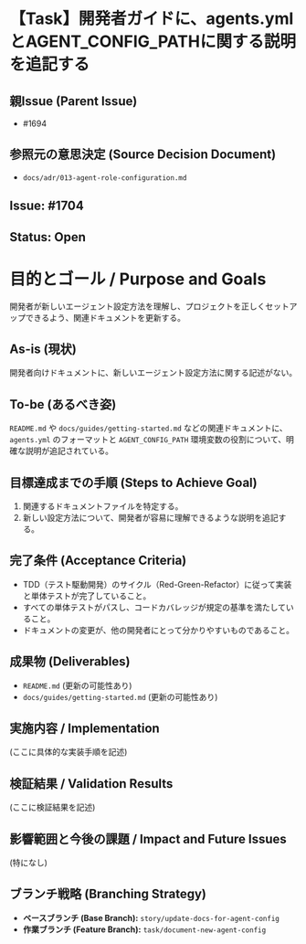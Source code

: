 # 【Task】開発者ガイドに、agents.ymlとAGENT_CONFIG_PATHに関する説明を追記する

## 親Issue (Parent Issue)
- #1694

## 参照元の意思決定 (Source Decision Document)
- `docs/adr/013-agent-role-configuration.md`

## Issue: #1704
## Status: Open

# 目的とゴール / Purpose and Goals
開発者が新しいエージェント設定方法を理解し、プロジェクトを正しくセットアップできるよう、関連ドキュメントを更新する。

## As-is (現状)
開発者向けドキュメントに、新しいエージェント設定方法に関する記述がない。

## To-be (あるべき姿)
`README.md` や `docs/guides/getting-started.md` などの関連ドキュメントに、`agents.yml` のフォーマットと `AGENT_CONFIG_PATH` 環境変数の役割について、明確な説明が追記されている。

## 目標達成までの手順 (Steps to Achieve Goal)
1. 関連するドキュメントファイルを特定する。
2. 新しい設定方法について、開発者が容易に理解できるような説明を追記する。

## 完了条件 (Acceptance Criteria)
- TDD（テスト駆動開発）のサイクル（Red-Green-Refactor）に従って実装と単体テストが完了していること。
- すべての単体テストがパスし、コードカバレッジが規定の基準を満たしていること。
- ドキュメントの変更が、他の開発者にとって分かりやすいものであること。

## 成果物 (Deliverables)
- `README.md` (更新の可能性あり)
- `docs/guides/getting-started.md` (更新の可能性あり)

## 実施内容 / Implementation
(ここに具体的な実装手順を記述)

## 検証結果 / Validation Results
(ここに検証結果を記述)

## 影響範囲と今後の課題 / Impact and Future Issues
(特になし)

## ブランチ戦略 (Branching Strategy)
- **ベースブランチ (Base Branch):** `story/update-docs-for-agent-config`
- **作業ブランチ (Feature Branch):** `task/document-new-agent-config`